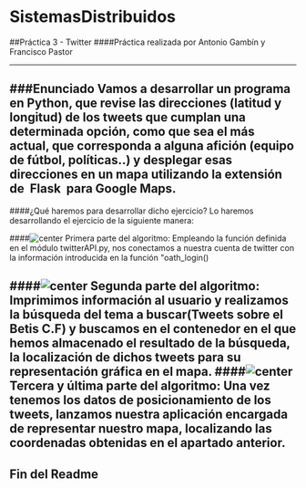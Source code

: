 # SistemasDistribuidos

##Práctica 3 - Twitter
####Práctica realizada por Antonio Gambín y Francisco Pastor
- - -
###Enunciado
Vamos a desarrollar un programa en Python, que revise las direcciones (latitud y longitud) de los tweets que   cumplan una determinada opción, como que sea el más actual, que corresponda a alguna afición (equipo de fútbol,   políticas..) y desplegar esas direcciones en un mapa utilizando la extensión de ​ Flask ​ para Google Maps. 
---
####¿Qué haremos para desarrollar dicho ejercicio?
Lo haremos desarrollando el ejercicio de la siguiente manera:

####![center](https://cdn2.iconfinder.com/data/icons/oxygen/48x48/actions/note2.png) Primera parte del algoritmo:
Empleando la función definida en el módulo twitterAPI.py, nos conectamos a nuestra cuenta de twitter con la información introducida en la función "oath_login()

####![center](https://cdn2.iconfinder.com/data/icons/oxygen/48x48/actions/note2.png) Segunda parte del algoritmo:
Imprimimos información al usuario y realizamos la búsqueda del tema a buscar(Tweets sobre el Betis C.F) y buscamos en el contenedor en el que hemos almacenado el resultado de la búsqueda, la localización de dichos tweets para su representación gráfica en el mapa.
####![center](https://cdn2.iconfinder.com/data/icons/oxygen/48x48/actions/note2.png) Tercera y última parte del algoritmo:
Una vez tenemos los datos de posicionamiento de los tweets, lanzamos nuestra aplicación encargada de representar nuestro mapa, localizando las coordenadas obtenidas en el apartado anterior.
---
Fin del Readme
---

